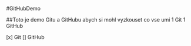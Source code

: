 #GitHubDemo

##Toto je demo Gitu a GitHubu abych si mohl vyzkouset co vse umi
1 Git
1 GitHub

[x] Git
[] GitHub